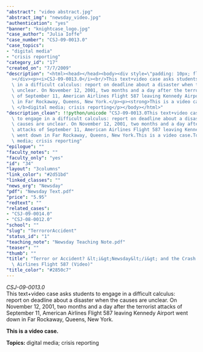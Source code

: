 ```yaml
---
"abstract": "video abstract.jpg"
"abstract_img": "newsday_video.jpg"
"authentication": "yes"
"banner": "knightcase_logo.jpg"
"case_author": "Julia Ioffe"
"case_number": "CSJ-09-0013.0"
"case_topics":
- "digital media"
- "crisis reporting"
"category_id": "17"
"created_on": "7/7/2009"
"description": "<html><head></head><body><div style=\"padding: 10px; float: right;\"\
  ></div><p><i>CSJ-09-0013.0</i><br/>This text+video case asks students to engage\
  \ in a difficult calculus: report on deadline about a disaster when the causes are\
  \ unclear. On November 12, 2001, two months and a day after the terrorist attacks\
  \ of September 11, American Airlines Flight 587 leaving Kennedy Airport went down\
  \ in Far Rockaway, Queens, New York.</p><p><strong>This is a video case.</strong></p><p><b>Topics:\
  \ </b>digital media; crisis reporting</p></body></html>"
"description_clean": !!python/unicode "CSJ-09-0013.0This text+video case asks students\
  \ to engage in a difficult calculus: report on deadline about a disaster when the\
  \ causes are unclear. On November 12, 2001, two months and a day after the terrorist\
  \ attacks of September 11, American Airlines Flight 587 leaving Kennedy Airport\
  \ went down in Far Rockaway, Queens, New York.This is a video case.Topics: digital\
  \ media; crisis reporting"
"epilogue": ""
"faculty_notes": ""
"faculty_only": "yes"
"id": "34"
"layout": "3columns"
"link_color": "#2d51bd"
"linked_classes": ""
"news_org": "Newsday"
"pdf": "Newsday Text.pdf"
"price": "5.95"
"redtext": ""
"related_cases":
- "CSJ-09-0014.0"
- "CSJ-08-0012.0"
"school": ""
"slug": "TerrororAccident"
"status_id": "1"
"teaching_note": "Newsday Teaching Note.pdf"
"teaser": ""
"thumb": ""
"title": "Terror or Accident? &lt;i&gt;Newsday&lt;/i&gt; and the Crash of American\
  \ Airlines Flight 587 (Video)"
"title_color": "#2850c7"
---
```

<html><head></head><body><div style="padding: 10px; float: right;"></div><p><i>CSJ-09-0013.0</i><br/>This text+video case asks students to engage in a difficult calculus: report on deadline about a disaster when the causes are unclear. On November 12, 2001, two months and a day after the terrorist attacks of September 11, American Airlines Flight 587 leaving Kennedy Airport went down in Far Rockaway, Queens, New York.</p><p><strong>This is a video case.</strong></p><p><b>Topics: </b>digital media; crisis reporting</p></body></html>
